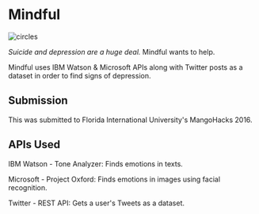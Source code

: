 # Mindful
![circles](http://i.imgur.com/bpoaGyI.png)

*Suicide and depression are a huge deal.* Mindful wants to help.

Mindful uses IBM Watson & Microsoft APIs along with Twitter posts as a dataset in order to find signs of depression.


## Submission

This was submitted to Florida International University's MangoHacks 2016.

## APIs Used

IBM Watson - Tone Analyzer: Finds emotions in texts.

Microsoft - Project Oxford: Finds emotions in images using facial recognition.

Twitter - REST API: Gets a user's Tweets as a dataset.